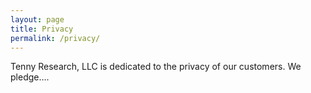 ```yaml
---
layout: page
title: Privacy
permalink: /privacy/
---
```


Tenny Research, LLC is dedicated to the privacy of our customers. We pledge....